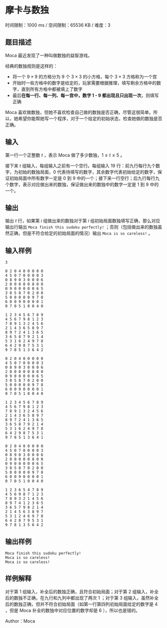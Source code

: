 # 摩卡与数独

时间限制：1000 ms / 空间限制：65536 KB / 难度：3

## 题目描述

Moca 最近发现了一种叫做数独的益智游戏。

经典的数独规则是这样的：

- 将一个 $9 \times 9$ 的方格分为 $9$ 个 $3 \times 3$ 的小方格，每个 $3 \times 3$ 方格称为一个宫
- 开始时一些方格中的数字是给定的，玩家需要根据推理，填写剩余方格中的数字，直到所有方格中都被填上了数字
- 最后**在每一行、每一列、每一宫中，数字 1 - 9 都出现且只出现一次**，则填写正确

Moca 喜欢做数独，但她不喜欢检查自己做的数独是否正确，尽管这很简单。所以，她希望你能帮她写一个程序，对于一个给定的初始状态，检查她做的数独是否正确。

## 输入

第一行一个正整数 $t$ ，表示 Moca 做了多少数独，$1 \le t \le 5$ 。

接下来 $t$ 组输入，每组输入之前有一个空行。每组输入 $19$ 行：前九行每行九个数字，为初始的数独局面，$0$ 代表待填写的数字，其余数字代表初始给定的数字，保证初始局面中所有数字一定是 $0$ 到 $9$ 中的一个；接下来一行空行；后九行每行九个数字，表示对应做出来的数独，保证做出来的数独中的数字一定是 $1$ 到 $9$ 中的一个。

## 输出

输出 $t$ 行，如果第 $i$ 组做出来的数独对于第 $i$ 组初始局面数独填写正确，那么对应输出行输出 `Moca finish this sudoku perfectly!` ；否则（包括做出来的数独虽然正确，但是不符合给定的初始局面的情况）输出 `Moca is so careless!` 。

## 输入样例

    3

    0 2 0 4 0 0 0 0 0
    4 5 0 7 0 0 0 0 3
    0 8 9 0 3 0 0 0 6
    2 0 0 0 0 0 8 0 0
    0 9 0 0 0 0 0 6 5
    3 0 5 8 7 0 2 0 0
    5 0 0 0 0 0 9 7 8
    6 0 0 9 0 0 0 0 1
    0 7 0 5 1 0 0 4 0

    1 2 3 4 5 6 7 8 9
    4 5 6 7 9 8 1 2 3
    7 8 9 1 3 2 4 5 6
    2 1 4 3 6 5 8 9 7
    8 9 7 2 4 1 3 6 5
    3 6 5 8 7 9 2 1 4
    5 3 1 6 2 4 9 7 8
    6 4 2 9 8 7 5 3 1
    9 7 8 5 1 3 6 4 2

    0 2 0 4 0 0 0 0 0
    4 5 0 7 0 0 0 0 3
    0 8 9 0 3 0 0 0 6
    2 0 0 0 0 0 8 0 0
    0 9 0 0 0 0 0 6 5
    3 0 5 8 7 0 2 0 0
    5 0 0 0 0 0 9 7 8
    6 0 0 9 0 0 0 0 1
    0 7 0 5 1 0 0 4 0

    1 2 3 4 5 6 7 8 9
    4 5 6 7 9 8 1 2 3
    7 8 9 1 3 2 4 5 6
    2 1 4 3 6 5 8 9 7
    8 9 7 2 4 1 3 6 5
    3 6 5 8 7 9 2 1 4
    5 3 1 6 2 4 9 7 8
    6 4 2 9 8 7 5 3 1
    9 7 8 5 1 3 6 4 1

    0 2 0 4 0 0 0 0 0
    4 5 0 7 0 0 0 0 3
    0 8 9 0 3 0 0 0 6
    2 0 0 0 0 0 8 0 0
    0 9 0 0 0 0 0 6 5
    3 0 5 8 7 0 2 0 0
    5 0 0 0 0 0 9 7 8
    6 0 0 9 0 0 0 0 1
    0 7 0 5 1 0 0 4 0

    1 2 3 6 5 4 7 8 9
    4 5 6 9 8 7 1 2 3
    7 8 9 3 2 1 4 5 6
    8 9 7 4 1 2 3 6 5
    3 6 5 7 9 8 2 1 4
    2 1 4 5 6 3 8 9 7
    5 3 1 2 4 6 9 7 8
    6 4 2 8 7 9 5 3 1
    9 7 8 1 3 5 6 4 2

## 输出样例

    Moca finish this sudoku perfectly!
    Moca is so careless!
    Moca is so careless!

## 样例解释

对于第 $1$ 组输入，补全后的数独正确，且符合初始局面；对于第 $2$ 组输入，补全后的数独不正确，在九行和九列中都出现了两次 $1$ ；对于第 $3$ 组输入，虽然补全后的数独正确，但并不符合初始局面（如第一行第四列初始局面给定的数字是 $4$ ，但是 Moca 补全的数独中对应位置的数字却是 $6$ ），所以也是错的。

Author：Moca
